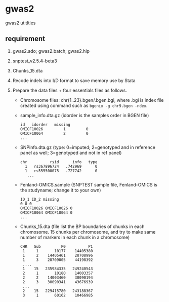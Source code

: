 # gwas2

gwas2 utitlties

## requirement

1. gwas2.ado; gwas2.batch; gwas2.hlp

2. snptest_v2.5.4-beta3

3. Chunks_15.dta

4. Recode indels into I/D format to save memory use by Stata

5. Prepare the data files + four essentials files as follows.

   * Chromosome files: chr{1..23}.bgen/.bgen.bgi, where .bgi is index file created using command such as `bgenix -g chr9.bgen -ndex`.
   * sample_info.dta.gz (idorder is the samples order in BGEN file)
     ```
     id   idorder   missing
     OMICF10026         1         0
     OMICF10064         2         0
     ...
     ```
   * SNPinfo.dta.gz (type: 0=imputed; 2=genotyped and in reference panel as well; 3=genotyped and not in ref panel)
     ```
     chr          rsid      info   type
       1   rs367896724   .742969      0
       1   rs555500075   .727742      0
        ...
     ```
   * Fenland-OMICS.sample (SNPTEST sample file, Fenland-OMICS is the studyname; change it to your own)
     ```
     ID_1 ID_2 missing
     0 0 0
     OMICF10026 OMICF10026 0
     OMICF10064 OMICF10064 0
     ...
     ```

   * Chunks_15.dta (file list the BP boundaries of chunks in each chromosome. 15 chunks per chromosome, and try to make same number of markers in each chunk in a chromosome)
     ```
     CHR   Sub         P0          P1
      1     1       10177    14405380
      1     2    14405461    28708996
      1     3    28709005    44198392
      ....
      1    15   235984335   249240543
      2     1       10180    14003357
      2     2    14003460    30090194
      2     3    30090341    43676939
      ...
      2    15   229415780   243188367
      3     1       60162    10466985
     ```
